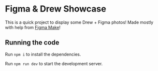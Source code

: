 
  # Figma & Drew Showcase

  This is a quick project to display some Drew + Figma photos! Made mostly with help from [Figma Make](https://www.figma.com/make/)! 

  ## Running the code

  Run `npm i` to install the dependencies.

  Run `npm run dev` to start the development server.
  